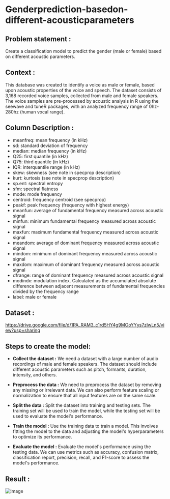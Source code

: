# Genderprediction-basedon-different-acousticparameters

## Problem statement : 
Create a classification model to predict the gender (male or female) based on different acoustic parameters.

## Context : 
This database was created to identify a voice as male or female, based upon acoustic properties of the voice and speech. The dataset consists of 3,168 recorded 
voice samples, collected from male and female speakers. The voice samples are pre-processed by acoustic analysis in R using the seewave and tuneR packages, with an 
analyzed frequency range of 0hz-280hz (human vocal range).

## Column Description :
* meanfreq: mean frequency (in kHz)
* sd: standard deviation of frequency
* median: median frequency (in kHz)
* Q25: first quantile (in kHz)
* Q75: third quantile (in kHz)
* IQR: interquantile range (in kHz)
* skew: skewness (see note in specprop description)
* kurt: kurtosis (see note in specprop description)
* sp.ent: spectral entropy
* sfm: spectral flatness
* mode: mode frequency
* centroid: frequency centroid (see specprop)
* peakf: peak frequency (frequency with highest energy)
* meanfun: average of fundamental frequency measured across acoustic signal
* minfun: minimum fundamental frequency measured across acoustic signal
* maxfun: maximum fundamental frequency measured across acoustic signal
* meandom: average of dominant frequency measured across acoustic signal
* mindom: minimum of dominant frequency measured across acoustic signal
* maxdom: maximum of dominant frequency measured across acoustic signal
* dfrange: range of dominant frequency measured across acoustic signal
* modindx: modulation index. Calculated as the accumulated absolute difference between adjacent measurements of fundamental frequencies divided by the frequency range
* label: male or female

## Dataset :
https://drive.google.com/file/d/1PA_RAM3_c1rd5HY4g9MOoYYys7zlwLn5/view?usp=sharing

## Steps to create the model:

* **Collect the dataset :** We need a dataset with a large number of audio recordings of male and female speakers. The dataset should include different acoustic parameters such as pitch, formants, duration, intensity, and others.

* **Preprocess the data :** We need to preprocess the dataset by removing any missing or irrelevant data. We can also perform feature scaling or normalization to ensure that all input features are on the same scale.

* **Split the data :** Split the dataset into training and testing sets. The training set will be used to train the model, while the testing set will be used to evaluate the model's performance.

* **Train the model :** Use the training data to train a model. This involves fitting the model to the data and adjusting the model's hyperparameters to optimize its performance.

* **Evaluate the model :** Evaluate the model's performance using the testing data. We can use metrics such as accuracy, confusion matrix, classification report, precision, recall, and F1-score to assess the model's performance.

## Result :

![image](https://user-images.githubusercontent.com/94287823/224467878-29eb6101-17ea-4434-b621-71313cd4b0f5.png)
